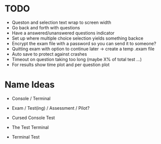 # TODO 

- Queston and selection text wrap to screen width
- Go back and forth with questions
- Have a answered/unanswered questions indicator 
- Set up where multiple choice selection yields something backce
- Encrypt the exam file with a password so you can send it to someone?
- Quitting exam with option to continue later -> create a temp .exam file
- Auto save to protect against crashes
- Timeout on question taking too long (maybe X% of total test ...)
- For results show time plot and per question plot



# Name Ideas
  - Console / Terminal
  - Exam / Test(ing) / Assessment / Pilot?
  - Cursed Console Test

  - The Test Terminal
  - Terminal Test
